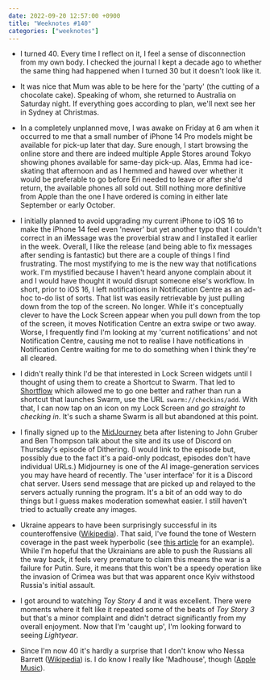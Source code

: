 ```yaml
---
date: 2022-09-20 12:57:00 +0900
title: "Weeknotes #140"
categories: ["weeknotes"]
---
```


- I turned 40. Every time I reflect on it, I feel a sense of disconnection from my own body. I checked the journal I kept a decade ago to whether the same thing had happened when I turned 30 but it doesn't look like it.

- It was nice that Mum was able to be here for the 'party' (the cutting of a chocolate cake). Speaking of whom, she returned to Australia on Saturday night. If everything goes according to plan, we'll next see her in Sydney at Christmas.

- In a completely unplanned move, I was awake on Friday at 6 am when it occurred to me that a small number of iPhone 14 Pro models might be available for pick-up later that day. Sure enough, I start browsing the online store and there are indeed multiple Apple Stores around Tokyo showing phones available for same-day pick-up. Alas, Emma had ice-skating that afternoon and as I hemmed and hawed over whether it would be preferable to go before Eri needed to leave or after she'd return, the available phones all sold out. Still nothing more definitive from Apple than the one I have ordered is coming in either late September or early October.

- I initially planned to avoid upgrading my current iPhone to iOS 16 to make the iPhone 14 feel even 'newer' but yet another typo that I couldn't correct in an iMessage was the proverbial straw and I installed it earlier in the week. Overall, I like the release (and being able to fix messages after sending is fantastic) but there are a couple of things I find frustrating. The most mystifying to me is the new way that notifications work. I'm mystified because I haven't heard anyone complain about it and I would have thought it would disrupt someone else's workflow. In short, prior to iOS 16, I left notifications in Notification Centre as an ad-hoc to-do list of sorts. That list was easily retrievable by just pulling down from the top of the screen. No longer. While it's conceptually clever to have the Lock Screen appear when you pull down from the top of the screen, it moves Notification Centre an extra swipe or two away. Worse, I frequently find I'm looking at my 'current notifications' and not Notification Centre, causing me not to realise I have notifications in Notification Centre waiting for me to do something when I think they're all cleared.

- I didn't really think I'd be that interested in Lock Screen widgets until I thought of using them to create a Shortcut to Swarm. That led to [Shortflow](https://apps.apple.com/app/id1644057973) which allowed me to go one better and rather than run a shortcut that launches Swarm, use the URL `swarm://checkins/add`. With that, I can now tap on an icon on my Lock Screen and _go straight to checking in_. It's such a shame Swarm is all but abandoned at this point.

- I finally signed up to the [MidJourney](https://www.midjourney.com/home/) beta after listening to John Gruber and Ben Thompson talk about the site and its use of Discord on Thursday's episode of Dithering. (I would link to the episode but, possibly due to the fact it's a paid-only podcast, episodes don't have individual URLs.) Midjourney is one of the AI image-generation services you may have heard of recently. The 'user interface' for it is a Discord chat server. Users send message that are picked up and relayed to the servers actually running the program. It's a bit of an odd way to do things but I guess makes moderation somewhat easier. I still haven't tried to actually create any images.

- Ukraine appears to have been surprisingly successful in its counteroffensive ([Wikipedia](https://en.wikipedia.org/wiki/2022_Ukrainian_southern_counteroffensive)). That said, I've found the tone of Western coverage in the past week hyperbolic (see [this article](https://insidestory.org.au/the-long-war-of-soviet-succession/) for an example). While I'm hopeful that the Ukrainians are able to push the Russians all the way back, it feels very premature to claim this means the war is a failure for Putin. Sure, it means that this won't be a speedy operation like the invasion of Crimea was but that was apparent once Kyiv withstood Russia's initial assault.

- I got around to watching _Toy Story 4_ and it was excellent. There were moments where it felt like it repeated some of the beats of _Toy Story 3_ but that's a minor complaint and didn't detract significantly from my overall enjoyment. Now that I'm 'caught up', I'm looking forward to seeing _Lightyear_.

- Since I'm now 40 it's hardly a surprise that I don't know who Nessa Barrett ([Wikipedia](https://en.wikipedia.org/wiki/Nessa_Barrett)) is. I do know I really like 'Madhouse', though ([Apple Music](https://music.apple.com/us/album/madhouse/1639173634?i=1639173768)).
